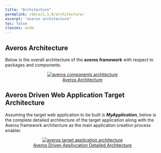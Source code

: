 ```yaml
---
title: "Architecture"
permalink: /docs/1.1.8/architecture/
excerpt: "averos architecture"
toc: false
classes: wide
---
```



## **Averos Architecture**

Below is the overall architecture of the **averos framework** with respect to packages and components.

<div align="center">
<figure align="center">
	<a href="{{ site.baseurl }}/assets/arch/averos-application-components-architecture.png">
    <img src="{{ site.baseurl }}/assets/arch/averos-application-components-architecture.png" alt="averos components architecture">
      <figcaption>Averos Architecture</figcaption>
  </a>
</figure>
</div>

## **Averos Driven Web Application Target Architecture**

Assuming the target web application to be built is **_MyApplication_**, below is the complete detailed architecture of the target application along with the Averos framework architecture as the main application creation process enabler.

<figure align="center">
	<a href="{{ site.baseurl }}/assets/arch/averos-driven-application-detailed-architecture.png">
    <img src="{{ site.baseurl }}/assets/arch/averos-driven-application-detailed-architecture.png" alt="averos target application architecture">
      <figcaption>Averos Driven Applivcation Detailed Architecture</figcaption>
  </a>
</figure>
